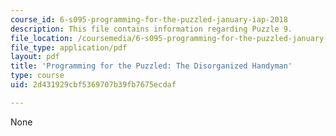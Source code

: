 ```yaml
---
course_id: 6-s095-programming-for-the-puzzled-january-iap-2018
description: This file contains information regarding Puzzle 9.
file_location: /coursemedia/6-s095-programming-for-the-puzzled-january-iap-2018/2d431929cbf5369707b39fb7675ecdaf_MIT6_S095IAP18_Puzzle_9.pdf
file_type: application/pdf
layout: pdf
title: 'Programming for the Puzzled: The Disorganized Handyman'
type: course
uid: 2d431929cbf5369707b39fb7675ecdaf

---
```

None